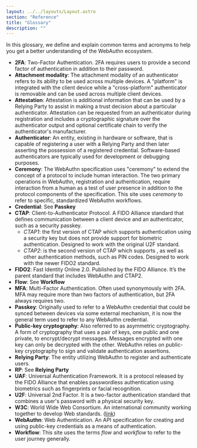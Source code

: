 ```yaml
---
layout: ../../layouts/Layout.astro
section: "Reference"
title: "Glossary"
description: ""
---
```


In this glossary, we define and explain common terms and acronyms to help you get a better understanding of the WebAuthn ecosystem.

* **2FA**: Two-Factor Authentication. 2FA requires users to provide a second factor of authentication in addition to their password.
* **Attachment modality**: The attachment modality of an authenticator refers to its ability to be used across multiple devices. A "platform" is integrated with the client device while a "cross-platform" authenticator is removable and can be used across multiple client devices.
* **Attestation**: Attestation is additional information that can be used by a Relying Party to assist in making a trust decision about a particular authenticator. Attestation can be requested from an authenticator during registration and includes a cryptographic signature over the authenticator output and optional certificate chain to verify the authenticator's manufacturer.
* **Authenticator**: An entity, existing in hardware or software, that is capable of registering a user with a Relying Party and then later asserting the possession of a registered credential. Software-based authenticators are typically used for development or debugging purposes.
* **Ceremony**: The WebAuthn specification uses "ceremony" to extend the concept of a protocol to include human interaction. The two primary operations in WebAuthn, registration and authentication, require interaction from a human as a test of user presence in addition to the protocol components of the specification. This site uses _ceremony_ to refer to specific, standardized WebAuthn workflows.
* **Credential**: See **Passkey**
* **CTAP**: Client-to-Authenticator Protocol. A FIDO Alliance standard that defines communication between a client device and an authenticator, such as a security passkey.
  * _CTAP1_: the first version of CTAP which supports authentication using a security key but does not provide support for biometric authentication. Designed to work with the original U2F standard.
  * _CTAP2_: is the second version of CTAP which supports , as well as other authentication methods, such as PIN codes. Designed to work with the newer FIDO2 standard.
* **FIDO2**: Fast Identity Online 2.0. Published by the FIDO Alliance. It’s the parent standard that includes WebAuthn and CTAP2.
* **Flow**: See **Workflow**
* **MFA**: Multi-Factor Authentication. Often used synonymously with 2FA. MFA may require more than two factors of authentication, but 2FA always requires two.
* **Passkey**: Originally used to refer to a WebAuthn credential that could be synced between devices via some external mechanism, it is now the general term used to refer to any WebAuthn credential.
* **Public-key cryptography**: Also referred to as asymmetric cryptography. A form of cryptography that uses a pair of keys, one public and one private, to encrypt/decrypt messages. Messages encrypted with one key can only be decrypted with the other. WebAuthn relies on public-key cryptography to sign and validate authentication assertions.
* **Relying Party**: The entity utilizing WebAuthn to register and authenticate users.
* **RP**: See **Relying Party**
* **UAF**: Universal Authentication Framework. It is a protocol released by the FIDO Alliance that enables passwordless authentication using biometrics such as fingerprints or facial recognition.
* **U2F**: Universal 2nd Factor. It is a two-factor authentication standard that combines a user's password with a physical security key.
* **W3C**: World Wide Web Consortium. An international community working together to develop Web standards. ([link](https://www.w3.org/))
* **WebAuthn**: Web Authentication. An API specification for creating and using public-key credentials as a means of authentication.
* **Workflow**: This site uses the terms _flow_ and _workflow_ to refer to the user journey generally.
